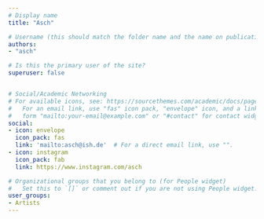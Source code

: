 ```yaml
---
# Display name
title: "Asch"

# Username (this should match the folder name and the name on publications)
authors:
- "asch"

# Is this the primary user of the site?
superuser: false


# Social/Academic Networking
# For available icons, see: https://sourcethemes.com/academic/docs/page-builder/#icons
#   For an email link, use "fas" icon pack, "envelope" icon, and a link in the
#   form "mailto:your-email@example.com" or "#contact" for contact widget.
social:
- icon: envelope
  icon_pack: fas
  link: 'mailto:asch@ish.de'  # For a direct email link, use "".
- icon: instagram
  icon_pack: fab
  link: https://www.instagram.com/asch

# Organizational groups that you belong to (for People widget)
#   Set this to `[]` or comment out if you are not using People widget.
user_groups:
- Artists
---
```




